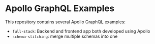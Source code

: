 # Apollo GraphQL Examples

This repository contains several Apollo GraphQL examples:

* `full-stack`: Backend and frontend app both developed using Apollo
* `schema-stitching`: merge multiple schemas into one

